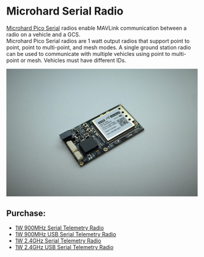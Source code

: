 # Microhard Serial Radio

[Microhard Pico Serial](http://microhardcorp.com/P900.php) radios enable MAVLink communication between a radio on a vehicle and a GCS.  
Microhard Pico Serial radios are 1 watt output radios that support point to point, point to multi-point, and mesh modes.
A single ground station radio can be used to communicate with multiple vehicles using point to multi-point or mesh. Vehicles must have different IDs.

![Microhard Radio](../../assets/hardware/telemetry/ark_microhard_serial.jpg)

## Purchase:

* [1W 900MHz Serial Telemetry Radio](https://arkelectron.com/product/1w-900mhz-serial-telemetry-air-radio/)
* [1W 900MHz USB Serial Telemetry Radio](https://arkelectron.com/product/1w-900mhz-serial-telemetry-ground-radio/)
* [1W 2.4GHz Serial Telemetry Radio](https://arkelectron.com/product/1w-2400mhz-serial-telemetry-radio/)
* [1W 2.4GHz USB Serial Telemetry Radio](https://arkelectron.com/product/1w-2400mhz-usb-serial-telemetry-radio/)